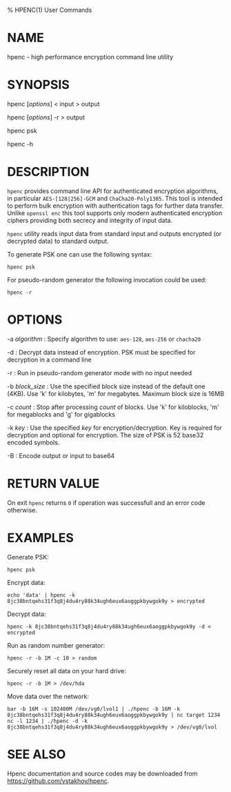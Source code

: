 % HPENC(1) User Commands

# NAME

hpenc - high performance encryption command line utility

# SYNOPSIS

hpenc [*options*] < input > output

hpenc [*options*] -r > output

hpenc psk

hpenc -h

# DESCRIPTION

`hpenc` provides command line API for authenticated encryption algorithms, in particular `AES-[128|256]-GCM` and
`ChaCha20-Poly1305`. This tool is intended to perform bulk encryption with authentication tags for further data
transfer. Unlike `openssl enc` this tool supports only modern authenticated encryption ciphers providing both
secrecy and integrity of input data.

`hpenc` utility reads input data from standard input and outputs encrypted (or decrypted data) to standard output.

To generate PSK one can use the following syntax:
	
	hpenc psk

For pseudo-random generator the following invocation could be used:

	hpenc -r

# OPTIONS

-a *algorithm*
:   Specify algorithm to use: `aes-128`, `aes-256` or `chacha20`

-d
:	Decrypt data instead of encryption. PSK must be specified for decryption in a command line

-r
:	Run in pseudo-random generator mode with no input needed

-b *block_size*
:	Use the specified block size instead of the default one (4KB). Use 'k' for kilobytes, 'm' for megabytes. Maximum block size is 16MB

-c *count*
:	Stop after processing *count* of blocks. Use 'k' for kiloblocks, 'm' for megablocks and 'g' for gigablocks

-k *key*
:	Use the specified *key* for encryption/decryption. Key is required for decryption and optional for encryption. The size of PSK is 52 base32 encoded symbols.

-B
:	Encode output or input to base64

# RETURN VALUE

On exit `hpenc` returns `0` if operation was successfull and an error code otherwise.

# EXAMPLES

Generate PSK:
	
	hpenc psk

Encrypt data:

	echo 'data' | hpenc -k 8jc38bntqehs31f3q8j4du4ry88k34ugh6eux6aoggpkbywgok9y > encrypted

Decrypt data:

	hpenc -k 8jc38bntqehs31f3q8j4du4ry88k34ugh6eux6aoggpkbywgok9y -d < encrypted

Run as random number generator:

	hpenc -r -b 1M -c 10 > random

Securely reset all data on your hard drive:

	hpenc -r -b 1M > /dev/hda

Move data over the network:
	
	bar -b 16M -s 102400M /dev/vg0/lvol1 | ./hpenc -b 16M -k 8jc38bntqehs31f3q8j4du4ry88k34ugh6eux6aoggpkbywgok9y | nc target 1234
	nc -l 1234 | ./hpenc -d -k 8jc38bntqehs31f3q8j4du4ry88k34ugh6eux6aoggpkbywgok9y > /dev/vg0/lvol

# SEE ALSO
Hpenc documentation and source codes may be downloaded from
<https://github.com/vstakhov/hpenc>.
